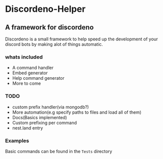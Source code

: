 # Discordeno-Helper

## A framework for discordeno

Discordeno is a small framework to help speed up the development of your discord bots by making alot of things automatic.

### whats included

- A command handler
- Embed generator
- Help command generator
- More to come

### TODO

- custom prefix handler(via mongodb?)
- More automation(e.g specify paths to files and load all of them)
- Docs(Basics implemented)
- Custom prefixing per command
- nest.land entry

### Examples

Basic commands can be found in the `Tests` directory
